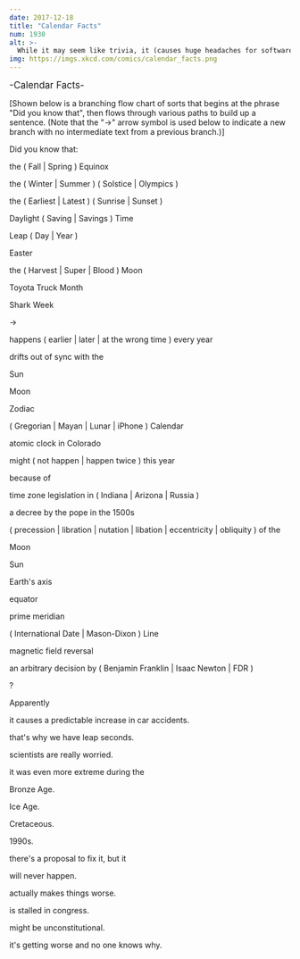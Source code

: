 ```yaml
---
date: 2017-12-18
title: "Calendar Facts"
num: 1930
alt: >-
  While it may seem like trivia, it (causes huge headaches for software developers / is taken advantage of by high-speed traders / triggered the 2003 Northeast Blackout / has to be corrected for by GPS satellites / is now recognized as a major cause of World War I).
img: https://imgs.xkcd.com/comics/calendar_facts.png
---
```

<big>-Calendar Facts-</big>

[Shown below is a branching flow chart of sorts that begins at the phrase "Did you know that", then flows through various paths to build up a sentence. (Note that the "→" arrow symbol is used below to indicate a new branch with no intermediate text from a previous branch.)]

Did you know that:

the ( Fall | Spring ) Equinox

the ( Winter | Summer ) ( Solstice | Olympics )

the ( Earliest | Latest ) ( Sunrise | Sunset )

Daylight ( Saving | Savings ) Time

Leap ( Day | Year )

Easter

the ( Harvest | Super | Blood ) Moon

Toyota Truck Month

Shark Week

→

happens ( earlier | later | at the wrong time ) every year

drifts out of sync with the

Sun

Moon

Zodiac

( Gregorian | Mayan | Lunar | iPhone ) Calendar

atomic clock in Colorado

might ( not happen | happen twice ) this year

because of

time zone legislation in ( Indiana | Arizona | Russia )

a decree by the pope in the 1500s

( precession | libration | nutation | libation | eccentricity | obliquity ) of the

Moon

Sun

Earth's axis

equator

prime meridian

( International Date | Mason-Dixon ) Line

magnetic field reversal

an arbitrary decision by ( Benjamin Franklin | Isaac Newton | FDR )

?

Apparently

it causes a predictable increase in car accidents.

that's why we have leap seconds.

scientists are really worried.

it was even more extreme during the

Bronze Age.

Ice Age.

Cretaceous.

1990s.

there's a proposal to fix it, but it

will never happen.

actually makes things worse.

is stalled in congress.

might be unconstitutional.

it's getting worse and no one knows why.
